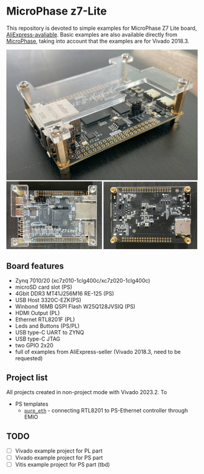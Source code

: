 # MicroPhase z7-Lite

This repository is devoted to simple examples for MicroPhase Z7 Lite board, [AliExpress-avaliable](https://aliexpress.ru/item/1005002542001122.html?spm=a2g2w.orderdetail.0.0.45344aa6H0Hokr&sku_id=12000021066812071).
Basic examples are also available directly from [MicroPhase](https://fpga-docs.microphase.cn/en/latest/DEV_BOARD/Z7-LITE/Z7-Lite_Reference_Manual.html), taking into account that the examples are for Vivado 2018.3.

![MicroPhaseZ7](photos/photo_izo.jpg)
<img src="photos/photo_top.jpg"  width=50%> <img src="photos/photo_bottom.jpg"  width=49%>

## Board features

- Zynq 7010/20 (xc7z010-1clg400c/xc7z020-1clg400c)
- microSD card slot (PS)
- 4Gbit DDR3 MT41J256M16 RE-125 (PS)
- USB Host 3320C-EZK(PS)
- Winbond 16MB QSPI Flash W25Q128JVSIQ (PS)
- HDMI Output (PL)
- Ethernet RTL8201F (PL)
- Leds and Buttons (PS/PL)
- USB type-C UART to ZYNQ
- USB type-C JTAG
- two GPIO 2x20
- full of examples from AliExpress-seller (Vivado 2018.3, need to be requested)

## Project list
All projects created in non-project mode with Vivado 2023.2. To 

- PS templates
  - [`pure_eth`](/pure_eth/) - connecting RTL8201 to PS-Ethernet controller through EMIO

## TODO

- [ ] Vivado example project for PL part
- [ ] Vivado example project for PS part
- [ ] Vitis example project for PS part (tbd)
